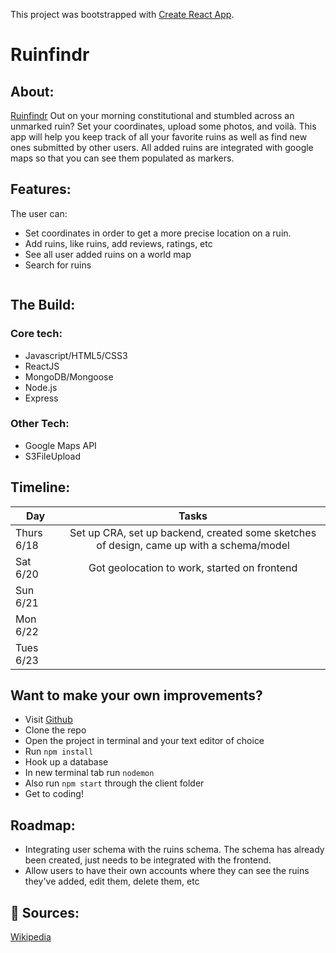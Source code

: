 This project was bootstrapped with [Create React App](https://github.com/facebook/create-react-app).

# Ruinfindr

## About:

[Ruinfindr](https://ruinfindr.herokuapp.com/)
Out on your morning constitutional and stumbled across an unmarked ruin? Set your coordinates, upload some photos, and voilà. This app will help you keep track of all your favorite ruins as well as find new ones submitted by other users. All added ruins are integrated with google maps so that you can see them populated as markers.  

## Features:
The user can:
- Set coordinates in order to get a more precise location on a ruin.
- Add ruins, like ruins, add reviews, ratings, etc
- See all user added ruins on a world map
- Search for ruins


```Javascript

  ```

## The Build:
### Core tech:
- Javascript/HTML5/CSS3
- ReactJS
- MongoDB/Mongoose
- Node.js
- Express
### Other Tech:
- Google Maps API
- S3FileUpload


## Timeline:
| Day           | Tasks         |
| ------------- |:-------------:|
| Thurs 6/18    | Set up CRA, set up backend, created some sketches of design, came up with a schema/model |
| Sat 6/20      | Got geolocation to work, started on frontend  |
| Sun 6/21      |       |
| Mon 6/22      |      |
| Tues 6/23     |     |


## Want to make your own improvements?
- Visit [Github](https://github.com/btaz21/ruins-final)
- Clone the repo
- Open the project in terminal and your text editor of choice
- Run ```npm install```
- Hook up a database
- In new terminal tab run ```nodemon```
- Also run ```npm start``` through the client folder
- Get to coding!


## Roadmap:
- Integrating user schema with the ruins schema. The schema has already been created, just needs to be integrated with the frontend.
- Allow users to have their own accounts where they can see the ruins they've added, edit them, delete them, etc


## :blue_book: Sources:
[Wikipedia](https://en.wikipedia.org/wiki/List_of_national_parks_of_the_United_States)
